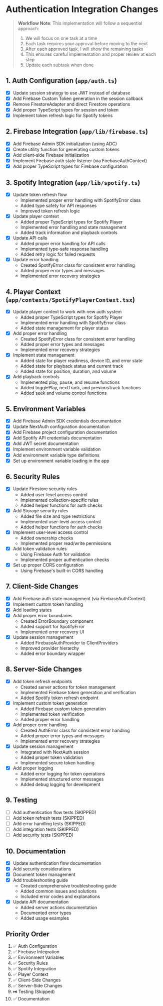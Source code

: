 # Authentication Integration Changes

> **Workflow Note**: This implementation will follow a sequential approach:
>
> 1. We will focus on one task at a time
> 2. Each task requires your approval before moving to the next
> 3. After each approved task, I will show the remaining tasks
> 4. This ensures careful implementation and proper review at each step
> 5. Update each subtask when done

## 1. Auth Configuration (`app/auth.ts`)

- [x] Update session strategy to use JWT instead of database
- [x] Add Firebase Custom Token generation in the session callback
- [x] Remove FirestoreAdapter and direct Firestore operations
- [x] Add proper TypeScript types for session and token
- [x] Implement token refresh logic for Spotify tokens

## 2. Firebase Integration (`app/lib/firebase.ts`)

- [x] Add Firebase Admin SDK initialization (using ADC)
- [x] Create utility function for generating custom tokens
- [x] Add client-side Firebase initialization
- [x] Implement Firebase auth state listener (via FirebaseAuthContext)
- [x] Add proper TypeScript types for Firebase configuration

## 3. Spotify Integration (`app/lib/spotify.ts`)

- [x] Update token refresh flow
  - Implemented proper error handling with SpotifyError class
  - Added type safety for API responses
  - Improved token refresh logic
- [x] Update player context
  - Added proper TypeScript types for Spotify Player
  - Implemented error handling and state management
  - Added track information and playback controls
- [x] Update API calls
  - Added proper error handling for API calls
  - Implemented type-safe response handling
  - Added retry logic for failed requests
- [x] Update error handling
  - Created SpotifyError class for consistent error handling
  - Added proper error types and messages
  - Implemented error recovery strategies

## 4. Player Context (`app/contexts/SpotifyPlayerContext.tsx`)

- [x] Update player context to work with new auth system
  - Added proper TypeScript types for Spotify Player
  - Implemented error handling with SpotifyError class
  - Added state management for player status
- [x] Add proper error handling
  - Created SpotifyError class for consistent error handling
  - Added proper error types and messages
  - Implemented error recovery strategies
- [x] Implement state management
  - Added state for player readiness, device ID, and error state
  - Added state for playback status and current track
  - Added state for position, duration, and volume
- [x] Add playback controls
  - Implemented play, pause, and resume functions
  - Added togglePlay, nextTrack, and previousTrack functions
  - Added seek and volume control functions

## 5. Environment Variables

- [x] Add Firebase Admin SDK credentials documentation
- [x] Update NextAuth configuration documentation
- [x] Add Firebase project configuration documentation
- [x] Add Spotify API credentials documentation
- [x] Add JWT secret documentation
- [x] Implement environment variable validation
- [x] Add environment variable type definitions
- [x] Set up environment variable loading in the app

## 6. Security Rules

- [x] Update Firestore security rules
  - Added user-level access control
  - Implemented collection-specific rules
  - Added helper functions for auth checks
- [x] Add Storage security rules
  - Added file size and type restrictions
  - Implemented user-level access control
  - Added helper functions for auth checks
- [x] Implement user-level access control
  - Added ownership checks
  - Implemented proper read/write permissions
- [x] Add token validation rules
  - Using Firebase Auth for validation
  - Implemented proper authentication checks
- [x] Set up proper CORS configuration
  - Using Firebase's built-in CORS handling

## 7. Client-Side Changes

- [x] Add Firebase auth state management (via FirebaseAuthContext)
- [x] Implement custom token handling
- [x] Add loading states
- [x] Add proper error boundaries
  - Created ErrorBoundary component
  - Added support for SpotifyError
  - Implemented error recovery UI
- [x] Update session management
  - Added FirebaseAuthProvider to ClientProviders
  - Improved provider hierarchy
  - Added error boundary wrapper

## 8. Server-Side Changes

- [x] Add token refresh endpoints
  - Created server actions for token management
  - Implemented Firebase token generation and verification
  - Added Spotify token refresh endpoint
- [x] Implement custom token generation
  - Added Firebase custom token generation
  - Implemented token verification
  - Added proper error handling
- [x] Add proper error handling
  - Created AuthError class for consistent error handling
  - Added proper error types and messages
  - Implemented error recovery strategies
- [x] Update session management
  - Integrated with NextAuth session
  - Added proper token validation
  - Implemented secure token handling
- [x] Add proper logging
  - Added error logging for token operations
  - Implemented structured error messages
  - Added debug logging for development

## 9. Testing

- [ ] Add authentication flow tests (SKIPPED)
- [ ] Add token refresh tests (SKIPPED)
- [ ] Add error handling tests (SKIPPED)
- [ ] Add integration tests (SKIPPED)
- [ ] Add security tests (SKIPPED)

## 10. Documentation

- [x] Update authentication flow documentation
- [x] Add security considerations
- [x] Document token management
- [x] Add troubleshooting guide
  - Created comprehensive troubleshooting guide
  - Added common issues and solutions
  - Included error codes and explanations
- [x] Update API documentation
  - Added server actions documentation
  - Documented error types
  - Added usage examples

## Priority Order

1. ✅ Auth Configuration
2. ✅ Firebase Integration
3. ✅ Environment Variables
4. ✅ Security Rules
5. ✅ Spotify Integration
6. ✅ Player Context
7. ✅ Client-Side Changes
8. ✅ Server-Side Changes
9. ⏭️ Testing (Skipped)
10. ✅ Documentation
